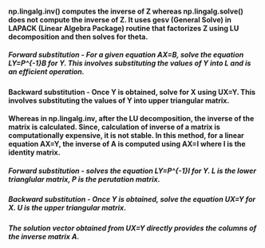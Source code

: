 #### np.lingalg.inv() computes the inverse of Z whereas np.lingalg.solve() does not compute the inverse of Z. It uses gesv (General Solve) in LAPACK (Linear Algebra Package) routine that factorizes Z using LU decomposition and then solves for theta.
##### Forward substitution - For a given equation AX=B, solve the equation LY=P^{-1}B for Y. This involves substituting the values of Y into L and is an efficient operation.
#### Backward substitution - Once Y is obtained, solve for X using UX=Y. This involves substituting the values of Y into upper triangular matrix.
#### Whereas in np.lingalg.inv, after the LU decomposition, the inverse of the matrix is calculated. Since, calculation of inverse of a matrix is computationally expensive, it is not stable. In this method, for a linear equation AX=Y, the inverse of A is computed using AX=I where I is the identity matrix. 
#####   Forward substitution - solves the equation LY=P^{-1}I for Y. L is the lower trianglular matrix, P is the perutation matrix.
#####   Backward substitution - Once Y is obtained, solve the equation UX=Y for X. U is the upper triangular matrix.
##### The solution vector obtained from UX=Y directly provides the columns of the inverse matrix A.
